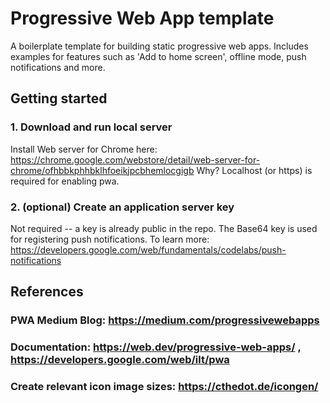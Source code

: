 # Progressive Web App template
A boilerplate template for building static progressive web apps. Includes examples for features such as 'Add to home screen', offline mode, push notifications and more.

## Getting started
### 1. Download and run local server
Install Web server for Chrome here: https://chrome.google.com/webstore/detail/web-server-for-chrome/ofhbbkphhbklhfoeikjpcbhemlocgigb
Why? Localhost (or https) is required for enabling pwa.

### 2. (optional) Create an application server key
Not required -- a key is already public in the repo. The Base64 key is used for registering push notifications.
To learn more: https://developers.google.com/web/fundamentals/codelabs/push-notifications

## References
### PWA Medium Blog: https://medium.com/progressivewebapps
### Documentation: https://web.dev/progressive-web-apps/ , https://developers.google.com/web/ilt/pwa
### Create relevant icon image sizes: https://cthedot.de/icongen/
